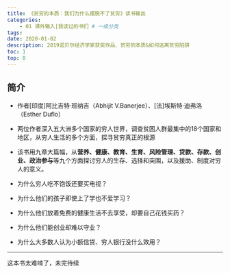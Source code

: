 ```yaml
---
title: 《贫穷的本质：我们为什么摆脱不了贫穷》读书输出
categories:
    - 01 课外输入|我读过的书们 # 一级分类
tags:
date: 2020-01-02
description: 2019诺贝尔经济学家获奖作品、贫穷的本质&如何逃离贫穷陷阱
toc: 1
top: 0
---
```


## 简介
- 作者[印度]阿比吉特·班纳吉（Abhijit V.Banerjee）、[法]埃斯特·迪弗洛 （Esther Duflo）
- 两位作者深入五大洲多个国家的穷人世界，调查贫困人群最集中的18个国家和地区，从穷人生活的多个方面，探寻贫穷真正的根源
- 该书用九章大篇幅，从**营养、健康、教育、生育、风险管理、贷款、存款、创业、政治参与**等九个方面探讨穷人的生存、选择和突围，以及援助、制度对穷人的意义。

- 为什么穷人吃不饱饭还要买电视？
- 为什么他们的孩子即使上了学也不爱学习？
- 为什么他们放着免费的健康生活不去享受，却要自己花钱买药？
- 为什么他们能创业却难以守业？
- 为什么大多数人认为小额信贷、穷人银行没什么效用？




---
这本书太难啃了，未完待续